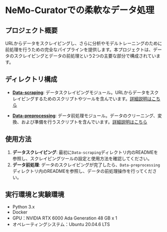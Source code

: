 # NeMo-Curatorでの柔軟なデータ処理

## プロジェクト概要

URLからデータをスクレイピングし、さらに分析やモデルトレーニングのために前処理を行うための完全なパイプラインを提供します。本プロジェクトは、データのスクレイピングとデータの前処理という2つの主要な部分で構成されています。

## ディレクトリ構成

- **[Data-scraping](./Data-scraping)**: データスクレイピングモジュール。URLからデータをスクレイピングするためのスクリプトやツールを含んでいます。[詳細説明はこちら](./Data-scraping/README.md)
  
- **[Data-preprocessing](./Data-preprocessing)**: データ前処理モジュール。データのクリーニング、変換、および準備を行うスクリプトを含んでいます。[詳細説明はこちら](./Data-preprocessing/README.md)

## 使用方法

1. **データスクレイピング**: 最初に`Data-scraping`ディレクトリ内のREADMEを参照し、スクレイピングツールの設定と使用方法を確認してください。
2. **データ前処理**: データのスクレイピングが完了したら、`Data-preprocessing`ディレクトリ内のREADMEを参照し、データの前処理操作を行ってください。

## 実行環境と実験環境

- Python 3.x
- Docker
- GPU：NVIDIA RTX 6000 Ada Generation 48 GB x 1
- オペレーティングシステム：Ubuntu 20.04.6 LTS

